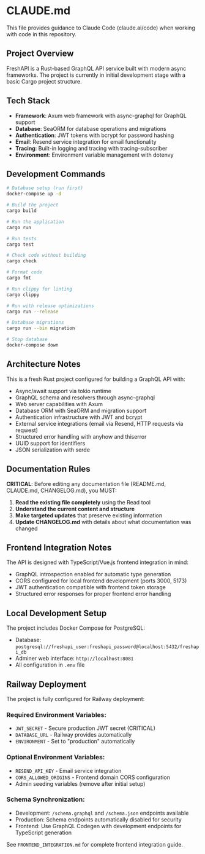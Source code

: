 # CLAUDE.md

This file provides guidance to Claude Code (claude.ai/code) when working with code in this repository.

## Project Overview

FreshAPI is a Rust-based GraphQL API service built with modern async frameworks. The project is currently in initial development stage with a basic Cargo project structure.

## Tech Stack

- **Framework**: Axum web framework with async-graphql for GraphQL support
- **Database**: SeaORM for database operations and migrations
- **Authentication**: JWT tokens with bcrypt for password hashing
- **Email**: Resend service integration for email functionality
- **Tracing**: Built-in logging and tracing with tracing-subscriber
- **Environment**: Environment variable management with dotenvy

## Development Commands

```bash
# Database setup (run first)
docker-compose up -d

# Build the project
cargo build

# Run the application
cargo run

# Run tests
cargo test

# Check code without building
cargo check

# Format code
cargo fmt

# Run clippy for linting
cargo clippy

# Run with release optimizations
cargo run --release

# Database migrations
cargo run --bin migration

# Stop database
docker-compose down
```

## Architecture Notes

This is a fresh Rust project configured for building a GraphQL API with:

- Async/await support via tokio runtime
- GraphQL schema and resolvers through async-graphql
- Web server capabilities with Axum
- Database ORM with SeaORM and migration support
- Authentication infrastructure with JWT and bcrypt
- External service integrations (email via Resend, HTTP requests via reqwest)
- Structured error handling with anyhow and thiserror
- UUID support for identifiers
- JSON serialization with serde

## Documentation Rules

**CRITICAL**: Before editing any documentation file (README.md, CLAUDE.md, CHANGELOG.md), you MUST:

1. **Read the existing file completely** using the Read tool
2. **Understand the current content and structure**
3. **Make targeted updates** that preserve existing information
4. **Update CHANGELOG.md** with details about what documentation was changed

## Frontend Integration Notes

The API is designed with TypeScript/Vue.js frontend integration in mind:

- GraphQL introspection enabled for automatic type generation
- CORS configured for local frontend development (ports 3000, 5173)
- JWT authentication compatible with frontend token storage
- Structured error responses for proper frontend error handling

## Local Development Setup

The project includes Docker Compose for PostgreSQL:
- Database: `postgresql://freshapi_user:freshapi_password@localhost:5432/freshapi_db`
- Adminer web interface: `http://localhost:8081`
- All configuration in `.env` file

## Railway Deployment

The project is fully configured for Railway deployment:

### Required Environment Variables:
- `JWT_SECRET` - Secure production JWT secret (CRITICAL)
- `DATABASE_URL` - Railway provides automatically
- `ENVIRONMENT` - Set to "production" automatically

### Optional Environment Variables:
- `RESEND_API_KEY` - Email service integration
- `CORS_ALLOWED_ORIGINS` - Frontend domain CORS configuration
- Admin seeding variables (remove after initial setup)

### Schema Synchronization:
- Development: `/schema.graphql` and `/schema.json` endpoints available
- Production: Schema endpoints automatically disabled for security
- Frontend: Use GraphQL Codegen with development endpoints for TypeScript generation

See `FRONTEND_INTEGRATION.md` for complete frontend integration guide.
